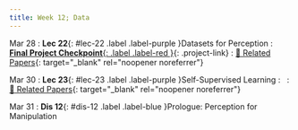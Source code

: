 ```yaml
---
title: Week 12; Data
---
```


Mar 28
: **Lec 22**{: #lec-22 .label .label-purple }Datasets for Perception
: [**Final Project Checkpoint**{: .label .label-red }](/projects/#final-project){: .project-link}
  : [📃 Related Papers](/papers/#datasets){: target="_blank" rel="noopener noreferrer"}

Mar 30 
: **Lec 23**{: #lec-23 .label .label-purple }Self-Supervised Learning
: &nbsp;
  : [📃 Related Papers](/papers/#self-supervised-learning){: target="_blank" rel="noopener noreferrer"}

Mar 31
: **Dis 12**{: #dis-12 .label .label-blue }Prologue: Perception for Manipulation
